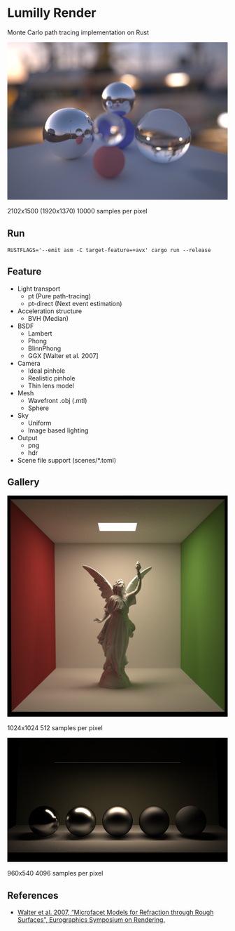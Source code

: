 # Lumilly Render

Monte Carlo path tracing implementation on Rust

![image](media/sample.png)

2102x1500 (1920x1370) 10000 samples per pixel

## Run

```
RUSTFLAGS='--emit asm -C target-feature=+avx' cargo run --release
```

## Feature

- Light transport
  - pt (Pure path-tracing)
  - pt-direct (Next event estimation)
- Acceleration structure
  - BVH (Median)
- BSDF
  - Lambert
  - Phong
  - BlinnPhong
  - GGX [Walter et al. 2007]
- Camera
  - Ideal pinhole
  - Realistic pinhole
  - Thin lens model
- Mesh
  - Wavefront .obj (.mtl)
  - Sphere
- Sky
  - Uniform
  - Image based lighting
- Output
  - png
  - hdr
- Scene file support (scenes/*.toml)

## Gallery

![model](media/model.png)

1024x1024 512 samples per pixel

![ggx-conductor](media/ggx-conductor.png)

960x540 4096 samples per pixel

## References

- [Walter et al. 2007, “Microfacet Models for Refraction through Rough Surfaces”, Eurographics Symposium on Rendering.](https://www.cs.cornell.edu/~srm/publications/EGSR07-btdf.pdf)
